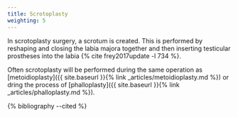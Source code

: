 ```yaml
---
title: Scrotoplasty
weighting: 5
---
```


In scrotoplasty surgery, a scrotum is created. This is performed by reshaping and closing the labia majora together and then inserting testicular prostheses into the labia {% cite frey2017update -l 734 %}.

Often scrotoplasty will be performed during the same operation as [metoidioplasty]({{ site.baseurl }}{% link _articles/metoidioplasty.md %}) or dring the process of [phalloplasty]({{ site.baseurl }}{% link _articles/phalloplasty.md %}).


{% bibliography --cited %}
